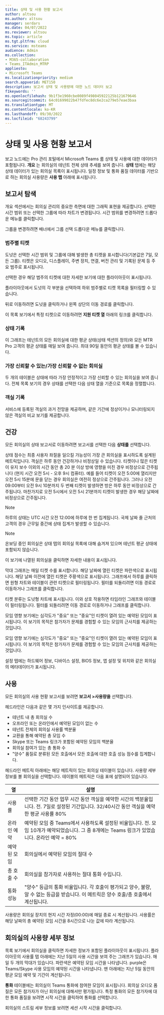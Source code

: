 ```yaml
---
title: 상태 및 사용 현황 보고서
author: altsou
ms.author: altsou
manager: serdars
ms.date: 04/07/2022
ms.reviewer: altsou
ms.topic: article
ms.tgt.pltfrm: cloud
ms.service: msteams
audience: Admin
ms.collection:
- M365-collaboration
- Teams_ITAdmin_MTRP
appliesto:
- Microsoft Teams
ms.localizationpriority: medium
search.appverid: MET150
description: 보고서 상태 및 사용량에 대한 노드 데이터 보고
f1keywords: ''
ms.openlocfilehash: 9b1f3e1960cbe0089f498045922125b121679646
ms.sourcegitcommit: 64c01699022b47fdfec8dc6e2ca279e57eae3baa
ms.translationtype: MT
ms.contentlocale: ko-KR
ms.lasthandoff: 09/30/2022
ms.locfileid: "68243799"
---
```

# <a name="health-and-usage-reports"></a>상태 및 사용 현황 보고서

보고 노드에는 Pro 관리 포털에서 Microsoft Teams 룸 상태 및 사용에 대한 데이터가 포함됩니다. **개요** 는 회의실의 테넌트 전체 상태 추세를 보여 줍니다. **상태** 탭에는 해당 상태 데이터가 있는 회의실 목록이 표시됩니다. 일정 정보 및 통화 품질 데이터를 기반으로 하는 회의실 사용량은 **사용 탭** 아래에 표시됩니다.

## <a name="navigating-reports"></a>보고서 탐색

<!--![A screenshot of active tickets bar graph](../media/health-and-usage-002new.png)-->

개요 섹션에서는 회의실 관리의 중요한 측면에 대한 그래픽 표현을 제공합니다. 선택한 시간 범위 또는 선택한 그룹에 따라 차트가 변경됩니다. 시간 범위를 변경하려면 드롭다운 메뉴를 클릭합니다.

<!--!![A screenshot of a menu to choose a day](../media/health-and-usage-004.png)-->

그룹을 변경하려면 배너에서 그룹 선택 드롭다운 메뉴를 클릭합니다.

<!--!![A screenshot of the banner menu auto-generated](../media/health-and-usage-005.png)-->
### <a name="tickets-by-category"></a>범주별 티켓

도넛은 선택한 시간 범위 및 그룹에 대해 발생한 총 티켓을 표시합니다(기본값은 7일, 모든 그룹). 티켓은 오디오, 디스플레이, 주변 장치, 연결, 버전 관리 및 기록된 문제 등 주요 범주로 표시됩니다.

<!--!![A screenshot of pie chart tickets by category](../media/health-and-usage-006.png)-->

선택한 경우 해당 범주의 티켓에 대한 자세한 보기에 대한 플라이아웃이 표시됩니다.

<!--!![A screenshot of tickets and versioning side by side](../media/health-and-usage-007.png)-->

플라이아웃에서 도넛의 각 부분을 선택하여 하위 범주별로 티켓 목록을 필터링할 수 있습니다. 

<!--!![A screenshot tickets by subcategory automatically generated](../media/health-and-usage-008.png)-->

뒤로 이동하려면 도넛을 클릭하거나 왼쪽 상단의 이동 경로를 클릭합니다.

이 목록 보기에서 특정 티켓으로 이동하려면 **지원 티켓 열** 아래의 링크를 클릭합니다.

<!--### Ticket history

The ticket history graph shows a comparison of incidents assigned to you or Microsoft over the specified time period.

> [!NOTE]
> If a ticket changes owner in a day, whoever owns the assignment for the majority of that day will have the ticket counted towards them. For example, if you assign the ticket to Microsoft early in the day, the ticket counts towards **Assigned to Microsoft** for the day.

<!--![A screen shot of Tickets history by different periods](../media/health-and-usage-009.png)-->

### <a name="health-history"></a>상태 기록

이 그래프는 테넌트의 모든 회의실에 대한 평균 상태(상태 섹션의 정의)와 모든 MTR Pro 고객의 평균 상태를 매일 보여 줍니다. 최대 90일 동안의 평균 상태를 볼 수 있습니다.

<!--!![A screenshot of rooms health and average health](../media/health-and-usage-010.png)-->

### <a name="most-reliableleast-reliable-rooms"></a>가장 신뢰할 수 있는/가장 신뢰할 수 없는 회의실

두 개의 테이블은 상태에 따라 가장 안정적이고 가장 신뢰할 수 있는 회의실을 보여 줍니다. 전체 목록 보기의 경우 상태를 선택한 다음 상태 열을 기준으로 목록을 정렬합니다.

### <a name="rooms-history"></a>객실 기록

서비스에 등록된 객실의 과거 전망을 제공하며, 같은 기간에 정상이거나 모니터링되지 않은 객실의 비교 보기를 제공합니다.

## <a name="health"></a>건강

모든 회의실의 상태 보고서로 이동하려면 보고서를 선택한 다음  **상태를** 선택합니다.

<!--!![A screenshot of a Reports health percentage](../media/health-and-usage-001.png)-->

상태 점수는 최종 사용자 좌절을 일으킬 가능성이 가장 큰 회의실을 표시하도록 설계된 메트릭입니다. 객실은 하루 동안 건강하거나 비정상일 수 있습니다. 티켓이나 많은 티켓이 유지 보수 이외의 시간 동안 총 20 분 이상 방에 영향을 미친 경우 비정상으로 간주됩니다 (현지 시간 오전 5시 - 오후 9시 컴퓨터). 예를 들어 티켓이 오전 5:00에 열리지만 오전 5시 15분에 문을 닫는 경우 회의실은 여전히 정상으로 간주됩니다. 그러나 오전 09:00부터 오전 9시 10분까지 두 번째 티켓이 발생하면 방은 하루 동안 비정상으로 간주됩니다. 마찬가지로 오전 5시에서 오전 5시 21분까지 티켓이 발생한 경우 해당 날짜에 비정상으로 간주됩니다.

> [!NOTE]
> 하루의 상태는 UTC 시간 오전 12:00에 하루에 한 번 집계됩니다. 국제 날짜 줄 근처의 고객의 경우 근무일 중간에 상태 집계가 발생할 수 있습니다.

> [!NOTE]
> 온보딩 중인 회의실은 상태 탭의 회의실 목록에 대해 숨겨져 있으며 테넌트 평균 상태에 포함되지 않습니다.

이 보기에 나열된 회의실을 클릭하면 자세한 내용이 표시됩니다.

막대 그래프는 매일 티켓 수를 표시합니다. 해당 날짜에 열린 티켓은 파란색으로 표시됩니다. 해당 날짜 이전에 열린 티켓은 주황색으로 표시됩니다. 그래프에서 하루를 클릭하면 원형 차트와 테이블이 관련 티켓으로 필터링됩니다. 필터를 되돌리려면 이동 경로로 이동하거나 그래프를 클릭합니다.

티켓 분류는 도넛형 차트에 표시됩니다. 이와 상호 작용하면 타임라인 그래프와 테이블이 필터링됩니다. 필터를 되돌리려면 이동 경로로 이동하거나 그래프를 클릭합니다.

<!--!![A screenshot of a Reports health bar graph](../media/health-and-usage-014.png)-->

모임 영향 보기에는 심각도가 "중요" 또는 "중요"인 티켓이 열려 있는 예약된 모임이 표시됩니다. 이 보기의 목적은 참가자가 문제를 경험할 수 있는 모임의 근사치를 제공하는 것입니다.

모임 영향 보기에는 심각도가 "중요" 또는 "중요"인 티켓이 열려 있는 예약된 모임이 표시됩니다. 이 보기의 목적은 참가자가 문제를 경험할 수 있는 모임의 근사치를 제공하는 것입니다.

<!--![A screenshot of a Reports meeting impact](../media/health-and-usage-015.png)-->

설정 탭에는 하드웨어 정보, 디바이스 설정, BIOS 정보, 앱 설정 및 위치와 같은 회의실의 메타데이터가 표시됩니다.

## <a name="usage"></a>사용

모든 회의실의 사용 현황 보고서를 보려면 **보고서 >사용량을** 선택합니다.

<!--!![A screenshot of all rooms' usage by health](../media/health-and-usage-011.png)-->

헤드라인은 다음과 같은 몇 가지 인사이트를 제공합니다.

- 테넌트 내 총 회의실 수
- 오프라인 또는 온라인에서 예약된 모임이 없는 수
- 테넌트 전체의 회의실 사용률 백분율
- 교환을 통해 예약된 총 모임 수
- Skype 또는 Teams 링크가 포함된 예약된 모임의 백분율
- 회의실 참여가 있는 총 통화 수
- "양수" 품질로 분류된 모든 호출에서 모든 호출에 대한 호출 성능 점수를 집계합니다. 

헤드라인 메트릭 아래에는 해당 메트릭이 있는 회의실 테이블이 있습니다. 사용량 세부 정보를 볼 회의실을 선택합니다. 테이블의 메트릭은 다음 표에 설명되어 있습니다.

|열|설명|
|---|---|
|사용률|선택한 기간 동안 업무 시간 동안 객실을 예약한 시간의 백분율입니다. 전. 7일로 설정된 기간입니다. 32/40시간 동안 객실을 예약한 평균 사용률 80%|
|온라인 예약|예약된 모임 중 Teams에서 사용하도록 설정된 비율입니다. 전. 모임 10개가 예약되었습니다. 그 중 8개에는 Teams 링크가 있었습니다. 온라인 예약 = 80%|
|예약된 모임|회의실에서 예약된 모임의 절대 수|
|총 호출 수|회의실을 참가자로 사용하는 절대 통화 수입니다.|
통화 성능|"양수" 등급의 통화 비율입니다. 각 호출이 평가되고 양수, 불량, 알 수 없는 등급을 받습니다. 이 메트릭은 양수 호출/총 호출에서 계산됩니다.|

사용량은 회의실 장치의 현지 시간 자정(00:00)에 매일 종료 시 계산됩니다. 사용률은 해당 날짜의 총 예약된 모임 시간을 8시간으로 나눈 값에 따라 계산됩니다.

## <a name="usage-details-of-a-room"></a>회의실의 사용량 세부 정보

목록 보기에서 회의실을 클릭하면 자세한 정보가 포함된 플라이아웃이 표시됩니다. 플라이아웃의 사용률 탭 아래에는 지난 5일의 사용 시간을 보여 주는 그래프가 있습니다. 매일 두 개의 막대가 있습니다. 파란색은 예약된 모임 시간을 나타냅니다. purple은 Teams/Skype 사용 모임의 예약된 시간을 나타냅니다. 맨 아래에는 지난 5일 동안의 평균 모임 예약 및 기간이 계산됩니다.

<!--![A screenshot of utilization by hours per day](../media/health-and-usage-012.png)-->

**통화** 테이블에는 회의실이 Teams 통화에 참여한 모임이 표시됩니다. 회의실 오디오 품질은 모든 참가자가 아닌 회의실에 대해서만 평가됩니다. 특정 통화의 모든 참가자에 대한 통화 품질을 보려면 시작 시간을 클릭하여 통화를 선택합니다.

<!--!![A screenshot of room audio quality](../media/health-and-usage-016.png)-->

회의실의 스트림 세부 정보를 보려면 세션 시작 시간을 클릭합니다.
